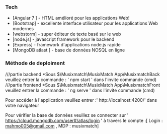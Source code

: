 ### Tech
* [Angular 7 ] - HTML amélioré pour les applications Web!
* [Bootstrap]  - excellente interface utilisateur pour les applications Web modernes
* [webstorm] - super éditeur de texte basé sur le web
* [node.js] - javascript framework pour le backend
* [Express] - framework d'applications node.js rapide 
* [MongoDB atlast ] - base de données NOSQL en ligne 
### Méthode de deploiment
///partie backend 
*Sous $\Musixmatch\MusixMatch App\MusixmatchBack  veuillez entrer la commande : 
' npm start ' dans l'invite commande (cmd) 
///partie frontend 
*Sous $\Musixmatch\MusixMatch App\MusixmatchFront  veuillez entrer la commande : 
' ng serve ' dans l'invite commande (cmd) 

Pour accéder à l'application veuillez entrer :' http://localhost:4200/' dans votre navigateur 

Pour vérifier la base de données veuillez se connecter sur ' https://cloud.mongodb.com/user#/atlas/login '
à travers le compte :[ Login : mahmo005@gmail.com , MDP : musixmatch]
